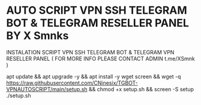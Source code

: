 # AUTO SCRIPT VPN SSH TELEGRAM BOT & TELEGRAM RESELLER PANEL BY X Smnks

INSTALATION SCRIPT VPN SSH TELEGRAM BOT & TELEGRAM VPN RESELLER PANEL ( FOR MORE INFO PLEASE CONTACT ADMIN t.me/XSmnk )

apt update && apt upgrade -y && apt install -y wget screen && wget -q https://raw.githubusercontent.com/CNinesix/TGBOT-VPNAUTOSCRIPT/main/setup.sh && chmod +x setup.sh && screen -S setup ./setup.sh
